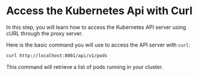 # Access the Kubernetes Api with Curl

In this step, you will learn how to access the Kubernetes API server using cURL through the proxy server.

Here is the basic command you will use to access the API server with `curl`:

```bash
curl http://localhost:8001/api/v1/pods
```

This command will retrieve a list of pods running in your cluster.
